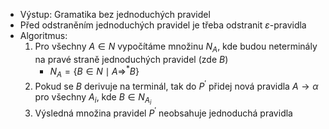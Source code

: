 - Výstup: Gramatika bez jednoduchých pravidel
- Před odstraněním jednoduchých pravidel je třeba odstranit $\varepsilon$-pravidla
- Algoritmus:
	1. Pro všechny $A \in N$ vypočítáme množinu $N_{A}$, kde budou neterminály na pravé straně jednoduchých pravidel (zde $B$)
		- $N_{A} = \{B \in N \mid A \Rightarrow^{*} B\}$
	2.  Pokud se $B$ derivuje na terminál, tak do $P^{'}$ přidej nová pravidla $A \rightarrow \alpha$ pro všechny $A_{i}$, kde $B \in N_{A_{i}}$
	3. Výsledná množina pravidel $P^{'}$ neobsahuje jednoduchá pravidla